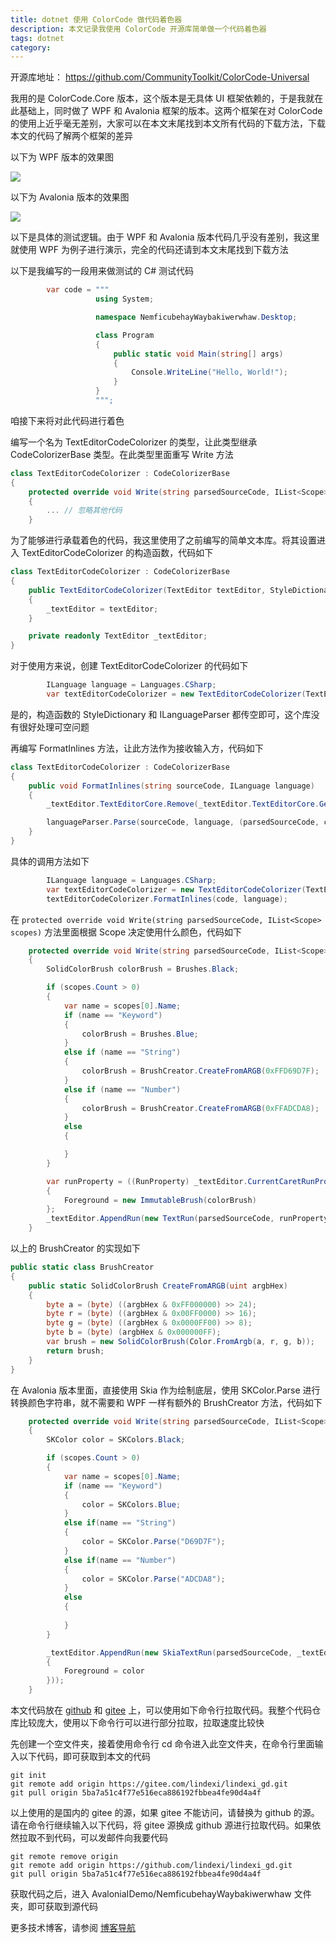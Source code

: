 ```yaml
---
title: dotnet 使用 ColorCode 做代码着色器
description: 本文记录我使用 ColorCode 开源库简单做一个代码着色器
tags: dotnet
category: 
---
```


<!-- 发布 -->
<!-- 博客 -->

开源库地址： <https://github.com/CommunityToolkit/ColorCode-Universal>

我用的是 ColorCode.Core 版本，这个版本是无具体 UI 框架依赖的，于是我就在此基础上，同时做了 WPF 和 Avalonia 框架的版本。这两个框架在对 ColorCode 的使用上近乎毫无差别，大家可以在本文末尾找到本文所有代码的下载方法，下载本文的代码了解两个框架的差异

以下为 WPF 版本的效果图

<!-- ![](image/dotnet 使用 ColorCode 做代码着色器/dotnet 使用 ColorCode 做代码着色器0.png) -->
![](https://img2023.cnblogs.com/blog/1080237/202501/1080237-20250123072301929-1070726439.png)

以下为 Avalonia 版本的效果图

<!-- ![](image/dotnet 使用 ColorCode 做代码着色器/dotnet 使用 ColorCode 做代码着色器1.png) -->
![](https://img2023.cnblogs.com/blog/1080237/202501/1080237-20250123072302530-646328918.png)

以下是具体的测试逻辑。由于 WPF 和 Avalonia 版本代码几乎没有差别，我这里就使用 WPF 为例子进行演示，完全的代码还请到本文末尾找到下载方法

以下是我编写的一段用来做测试的 C# 测试代码

```csharp
        var code = """
                   using System;

                   namespace NemficubehayWaybakiwerwhaw.Desktop;

                   class Program
                   {
                       public static void Main(string[] args)
                       {
                           Console.WriteLine("Hello, World!");
                       }
                   }
                   """;
```

咱接下来将对此代码进行着色

编写一个名为 TextEditorCodeColorizer 的类型，让此类型继承 CodeColorizerBase 类型。在此类型里面重写 Write 方法

```csharp
class TextEditorCodeColorizer : CodeColorizerBase
{
    protected override void Write(string parsedSourceCode, IList<Scope> scopes)
    {
        ... // 忽略其他代码
    }
```

为了能够进行承载着色的代码，我这里使用了之前编写的简单文本库。将其设置进入 TextEditorCodeColorizer 的构造函数，代码如下

```csharp
class TextEditorCodeColorizer : CodeColorizerBase
{
    public TextEditorCodeColorizer(TextEditor textEditor, StyleDictionary styles, ILanguageParser languageParser) : base(styles, languageParser)
    {
        _textEditor = textEditor;
    }

    private readonly TextEditor _textEditor;
}
```

对于使用方来说，创建 TextEditorCodeColorizer 的代码如下

```csharp
        ILanguage language = Languages.CSharp;
        var textEditorCodeColorizer = new TextEditorCodeColorizer(TextEditor, null, null);
```

是的，构造函数的 StyleDictionary 和 ILanguageParser 都传空即可，这个库没有很好处理可空问题

再编写 FormatInlines 方法，让此方法作为接收输入方，代码如下

```csharp
class TextEditorCodeColorizer : CodeColorizerBase
{
    public void FormatInlines(string sourceCode, ILanguage language)
    {
        _textEditor.TextEditorCore.Remove(_textEditor.TextEditorCore.GetAllDocumentSelection());

        languageParser.Parse(sourceCode, language, (parsedSourceCode, captures) => Write(parsedSourceCode, captures));
    }
}
```

具体的调用方法如下

```csharp
        ILanguage language = Languages.CSharp;
        var textEditorCodeColorizer = new TextEditorCodeColorizer(TextEditor, null, null);
        textEditorCodeColorizer.FormatInlines(code, language);
```

在 `protected override void Write(string parsedSourceCode, IList<Scope> scopes)` 方法里面根据 Scope 决定使用什么颜色，代码如下

```csharp
    protected override void Write(string parsedSourceCode, IList<Scope> scopes)
    {
        SolidColorBrush colorBrush = Brushes.Black;

        if (scopes.Count > 0)
        {
            var name = scopes[0].Name;
            if (name == "Keyword")
            {
                colorBrush = Brushes.Blue;
            }
            else if (name == "String")
            {
                colorBrush = BrushCreator.CreateFromARGB(0xFFD69D7F);
            }
            else if (name == "Number")
            {
                colorBrush = BrushCreator.CreateFromARGB(0xFFADCDA8);
            }
            else
            {

            }
        }

        var runProperty = ((RunProperty) _textEditor.CurrentCaretRunProperty) with
        {
            Foreground = new ImmutableBrush(colorBrush)
        };
        _textEditor.AppendRun(new TextRun(parsedSourceCode, runProperty));
    }
```

以上的 BrushCreator 的实现如下

```csharp
public static class BrushCreator
{
    public static SolidColorBrush CreateFromARGB(uint argbHex)
    {
        byte a = (byte) ((argbHex & 0xFF000000) >> 24);
        byte r = (byte) ((argbHex & 0x00FF0000) >> 16);
        byte g = (byte) ((argbHex & 0x0000FF00) >> 8);
        byte b = (byte) (argbHex & 0x000000FF);
        var brush = new SolidColorBrush(Color.FromArgb(a, r, g, b));
        return brush;
    }
}
```

在 Avalonia 版本里面，直接使用 Skia 作为绘制底层，使用 SKColor.Parse 进行转换颜色字符串，就不需要和 WPF 一样有额外的 BrushCreator 方法，代码如下

```csharp
    protected override void Write(string parsedSourceCode, IList<Scope> scopes)
    {
        SKColor color = SKColors.Black;

        if (scopes.Count > 0)
        {
            var name = scopes[0].Name;
            if (name == "Keyword")
            {
                color = SKColors.Blue;
            }
            else if(name == "String")
            {
                color = SKColor.Parse("D69D7F");
            }
            else if(name == "Number")
            {
                color = SKColor.Parse("ADCDA8");
            }
            else
            {
                
            }
        }

        _textEditor.AppendRun(new SkiaTextRun(parsedSourceCode, _textEditor.CurrentCaretRunProperty with
        {
            Foreground = color
        }));
    }
```

本文代码放在 [github](https://github.com/lindexi/lindexi_gd/tree/5ba7a51c4f77e516eca886192fbbea4fe90d4a4f/AvaloniaIDemo/NemficubehayWaybakiwerwhaw) 和 [gitee](https://gitee.com/lindexi/lindexi_gd/tree/5ba7a51c4f77e516eca886192fbbea4fe90d4a4f/AvaloniaIDemo/NemficubehayWaybakiwerwhaw) 上，可以使用如下命令行拉取代码。我整个代码仓库比较庞大，使用以下命令行可以进行部分拉取，拉取速度比较快

先创建一个空文件夹，接着使用命令行 cd 命令进入此空文件夹，在命令行里面输入以下代码，即可获取到本文的代码

```
git init
git remote add origin https://gitee.com/lindexi/lindexi_gd.git
git pull origin 5ba7a51c4f77e516eca886192fbbea4fe90d4a4f
```

以上使用的是国内的 gitee 的源，如果 gitee 不能访问，请替换为 github 的源。请在命令行继续输入以下代码，将 gitee 源换成 github 源进行拉取代码。如果依然拉取不到代码，可以发邮件向我要代码

```
git remote remove origin
git remote add origin https://github.com/lindexi/lindexi_gd.git
git pull origin 5ba7a51c4f77e516eca886192fbbea4fe90d4a4f
```

获取代码之后，进入 AvaloniaIDemo/NemficubehayWaybakiwerwhaw 文件夹，即可获取到源代码

更多技术博客，请参阅 [博客导航](https://blog.lindexi.com/post/%E5%8D%9A%E5%AE%A2%E5%AF%BC%E8%88%AA.html )
